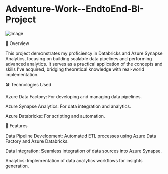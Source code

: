 # Adventure-Work--EndtoEnd-BI-Project
![Image](https://github.com/user-attachments/assets/47ab5306-dde1-4579-b60a-6ad8e2ab523d)

📌 Overview

This project demonstrates my proficiency in Databricks and Azure Synapse Analytics, focusing on building scalable data pipelines and performing advanced analytics. It serves as a practical application of the concepts and skills I've acquired, bridging theoretical knowledge with real-world implementation.

🛠️ Technologies Used

Azure Data Factory: For developing and managing data pipelines.

Azure Synapse Analytics: For data integration and analytics.

Azure Databricks: For scripting and automation.


🚀 Features

Data Pipeline Development: Automated ETL processes using Azure Data Factory and Azure Databricks.

Data Integration: Seamless integration of data sources into Azure Synapse.

Analytics: Implementation of data analytics workflows for insights generation.
